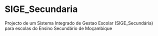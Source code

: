 # SIGE_Secundaria
Projecto de um Sistema Integrado de Gestao Escolar (SIGE_Secundária) para escolas do Ensino Secundário de Moçambique 
